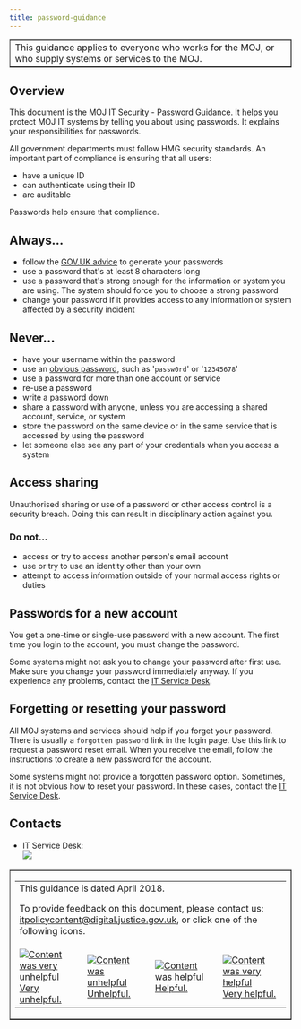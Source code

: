 ```yaml
---
title: password-guidance
---
```


<table border='1'>
<tr>
<td>This guidance applies to everyone who works for the MOJ, or who supply systems or services to the MOJ.</td>
</tr>
</table>

## Overview

This document is the MOJ IT Security - Password Guidance. It helps you protect MOJ IT systems by telling you about using passwords. It explains your responsibilities for passwords.

All government departments must follow HMG security standards. An important part of compliance is ensuring that all users:

- have a unique ID
- can authenticate using their ID
- are auditable

Passwords help ensure that compliance.

## Always\.\.\.

- follow the [GOV.UK advice](https://www.cyberaware.gov.uk/passwords) to generate your passwords
- use a password that's at least 8 characters long
- use a password that's strong enough for the information or system you are using. The system should force you to choose a strong password
- change your password if it provides access to any information or system affected by a security incident

<!--
- use a password that has one or more of each of the following character types:
  -  upper case
  -  lower case
  -  digits
  -  special characters such as '`@`', '`$`', '`%`', or '`^`'
- use a password manager, to help you choose and store your passwords
-->

## Never\.\.\.

- have your username within the password
- use an [obvious password](https://en.wikipedia.org/wiki/List_of_the_most_common_passwords), such as '`passw0rd`' or '`12345678`'
- use a password for more than one account or service
- re-use a password
- write a password down
- share a password with anyone, unless you are accessing a shared account, service, or system
- store the password on the same device or in the same service that is accessed by using the password
- let someone else see any part of your credentials when you access a system

## Access sharing

Unauthorised sharing or use of a password or other access control is a security breach. Doing this can result in disciplinary action against you.

### Do not\.\.\.

- access or try to access another person's email account
- use or try to use an identity other than your own
- attempt to access information outside of your normal access rights or duties

## Passwords for a new account

You get a one-time or single-use password with a new account. The first time you login to the account, you must change the password.

Some systems might not ask you to change your password after first use. Make sure you change your password immediately anyway. If you experience any problems, contact the [IT Service Desk](#contacts).

## Forgetting or resetting your password

All MOJ systems and services should help if you forget your password. There is usually a `forgotten password` link in the login page. Use this link to request a password reset email. When you receive the email, follow the instructions to create a new password for the account.

Some systems might not provide a forgotten password option. Sometimes, it is not obvious how to reset your password. In these cases, contact the [IT Service Desk](#contacts).

<a id="contacts"></a>

## Contacts

<ul>
<li>IT Service Desk:<br/>
<img src="https://s3-eu-west-2.amazonaws.com/intranet-prod-storage-1dvcquh7kophi/uploads/2017/12/e6404c31d65821489a775401ce4b941d.gif">&nbsp;</li>
</ul>

<table border='1'>
<tr>
<td><table>
<tr><td colspan='4'>This guidance is dated April 2018.
<p>
To provide feedback on this document, please contact us: <a href="mailto:itpolicycontent+password-guidance@digital.justice.gov.uk?subject=password-guidance">itpolicycontent@digital.justice.gov.uk</a>, or click one of the following icons.</p></td></tr>
<tr>
<td width='25%'><a href="mailto:itpolicycontent+password-guidance-2@digital.justice.gov.uk?subject=password-guidance-2"><img src="https://s3-eu-west-2.amazonaws.com/intranet-prod-storage-1dvcquh7kophi/uploads/2018/04/DoubleCross.gif" alt="Content was very unhelpful">Very unhelpful.</a></td>
<td width='25%'><a href="mailto:itpolicycontent+password-guidance-1@digital.justice.gov.uk?subject=password-guidance-1"><img src="https://s3-eu-west-2.amazonaws.com/intranet-prod-storage-1dvcquh7kophi/uploads/2018/04/Cross.gif" alt="Content was unhelpful">Unhelpful.</a></td>
<td width='25%'><a href="mailto:itpolicycontent+password-guidance+1@digital.justice.gov.uk?subject=password-guidance+1"><img src="https://s3-eu-west-2.amazonaws.com/intranet-prod-storage-1dvcquh7kophi/uploads/2018/04/Tick.gif" alt="Content was helpful">Helpful.</a></td>
<td width='25%'><a href="mailto:itpolicycontent+password-guidance+2@digital.justice.gov.uk?subject=password-guidance+2"><img src="https://s3-eu-west-2.amazonaws.com/intranet-prod-storage-1dvcquh7kophi/uploads/2018/04/DoubleTick.gif" alt="Content was very helpful">Very helpful.</a></td>
</table></td>
</tr>
</table>
